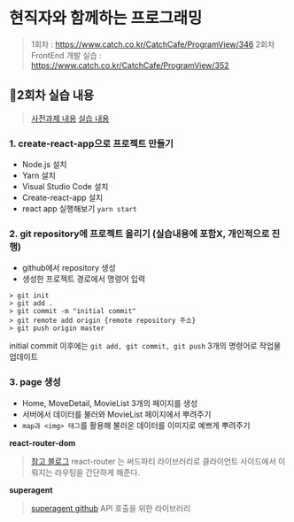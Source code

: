 # 현직자와 함께하는 프로그래밍 

> 1회차 : https://www.catch.co.kr/CatchCafe/ProgramView/346
> 2회차 FrontEnd 개발 실습 : https://www.catch.co.kr/CatchCafe/ProgramView/352

## 🍎2회차 실습 내용

> [사전과제 내용](https://www.notion.so/2-9f611527f10a4ff493cd568cf89fc204)
> [실습 내용](https://www.notion.so/2-befab0f864b54410a5fc919602960701)

### 1. create-react-app으로 프로젝트 만들기

- Node.js 설치
- Yarn 설치
- Visual Studio Code 설치
- Create-react-app 설치
- react app 실행해보기 `yarn start`

### 2. git repository에 프로젝트 올리기 (실습내용에 포함X, 개인적으로 진행)

- github에서 repository 생성
- 생성한 프로젝트 경로에서 명령어 입력
```console
> git init
> git add .
> git commit -m "initial commit"
> git remote add origin {remote repository 주소}
> git push origin master
```

initial commit 이후에는 `git add, git commit, git push` 3개의 명령어로 작업물 업데이트 


### 3. page 생성

- Home, MoveDetail, MovieList 3개의 페이지를 생성
- 서버에서 데이터를 불러와 MovieList 페이지에서 뿌려주기 
- `map과 <img> 태그`를 활용해 불러온 데이터를 이미지로 예쁘게 뿌려주기

**react-router-dom**      
> [참고 블로그](https://velopert.com/3417)
 react-router 는 써드파티 라이브러리로 클라이언트 사이드에서 이뤄지는 라우팅을 간단하게 해준다.


**superagent**
> [superagent github](https://github.com/visionmedia/superagent)
API 호출을 위한 라이브러리